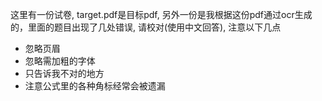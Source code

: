 这里有一份试卷, target.pdf是目标pdf, 另外一份是我根据这份pdf通过ocr生成的，里面的题目出现了几处错误, 请校对(使用中文回答), 注意以下几点

- 忽略页眉
- 忽略需加粗的字体
- 只告诉我不对的地方
- 注意公式里的各种角标经常会被遗漏